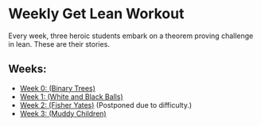 # Weekly Get Lean Workout 
Every week, three heroic students embark on a theorem proving challenge in lean. These are their stories. 

## Weeks:
- [Week 0: (Binary Trees)](WeeklyLean/BinaryTrees)
- [Week 1: (White and Black Balls)](WeeklyLean/WhiteBlackBall)
- [Week 2: (Fisher Yates)](WeeklyLean/FisherYates) (Postponed due to difficulty.)
- [Week 3: (Muddy Children)](WeeklyLean/MuddyChildren)